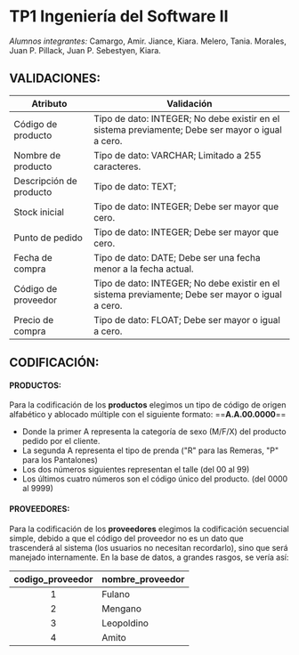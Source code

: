 # TP1 Ingeniería del Software II

*Alumnos integrantes:*
	Camargo, Amir.
	Jiance, Kiara.
	Melero, Tania.
	Morales, Juan P.
	Pillack, Juan P.
	Sebestyen, Kiara.

## VALIDACIONES:

| Atributo                | Validación                                                                                       |
| ----------------------- | ------------------------------------------------------------------------------------------------ |
| Código de producto      | Tipo de dato: INTEGER; No debe existir en el sistema previamente; Debe ser mayor o igual a cero. |
| Nombre de producto      | Tipo de dato: VARCHAR; Limitado a 255 caracteres.                                                |
| Descripción de producto | Tipo de dato: TEXT;                                                                              |
| Stock inicial           | Tipo de dato: INTEGER; Debe ser mayor que cero.                                                  |
| Punto de pedido         | Tipo de dato: INTEGER; Debe ser mayor que cero.                                                  |
| Fecha de compra         | Tipo de dato: DATE; Debe ser una fecha menor a la fecha actual.                                  |
| Código de proveedor     | Tipo de dato: INTEGER; No debe existir en el sistema previamente; Debe ser mayor o igual a cero. |
| Precio de compra        | Tipo de dato: FLOAT; Debe ser mayor o igual a cero.                                              |


## CODIFICACIÓN:
#### PRODUCTOS:
Para la codificación de los **productos** elegimos un tipo de código de origen alfabético y ablocado múltiple con el siguiente formato: ==**A.A.00.0000**==
- Donde la primer A representa la categoría de sexo (M/F/X) del producto pedido por el cliente.
- La segunda A representa el tipo de prenda ("R" para las Remeras, "P" para los Pantalones)
- Los dos números siguientes representan el talle (del 00 al 99)
- Los últimos cuatro números son el código único del producto. (del 0000 al 9999)

#### PROVEEDORES:
Para la codificación de los **proveedores** elegimos la codificación secuencial simple, debido a que el código del proveedor no es un dato que trascenderá al sistema (los usuarios no necesitan recordarlo), sino que será manejado internamente.
En la base de datos, a grandes rasgos, se vería así:

| codigo_proveedor | nombre_proveedor |
| :--------------: | ---------------- |
|        1         | Fulano           |
|        2         | Mengano          |
|        3         | Leopoldino       |
|        4         | Amito            |
